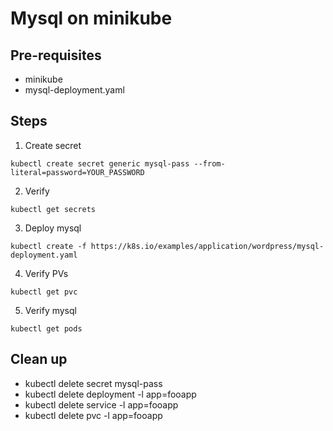 Mysql on minikube
====

Pre-requisites
----
* minikube
* mysql-deployment.yaml

Steps
----

1. Create secret
```
kubectl create secret generic mysql-pass --from-literal=password=YOUR_PASSWORD
```
2. Verify
```
kubectl get secrets
```
3. Deploy mysql
```
kubectl create -f https://k8s.io/examples/application/wordpress/mysql-deployment.yaml
```
4. Verify PVs
```
kubectl get pvc
```
5. Verify mysql
```
kubectl get pods
```

Clean up
----

* kubectl delete secret mysql-pass
* kubectl delete deployment -l app=fooapp
* kubectl delete service -l app=fooapp
* kubectl delete pvc -l app=fooapp
